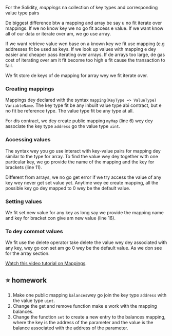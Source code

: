 For the Solidity, _mappings_ na collection of key types and corresponding value type pairs

De biggest difference btw a mapping and array be say u no fit iterate over mappings. If we no know key we no go fit access e value. If we want know all of our data or iterate over am, we go use array.

If we want retrieve value wen base on a known key we fit use mapping (e.g addresses fit be used as keys. If we look up values with mapping e dey easier and cheaper pass iterating over arrays. If de arrays too large, de gas cost of iterating over am it fit become too high e fit cause the transaction to fail.

We fit store de keys of de mapping for array wey we fit iterate over.

### Creating mappings

Mappings dey declared with the syntax `mapping(KeyType => ValueType) VariableName`.
The key type fit be any inbuilt value type abi contract, but e no fit be reference type. The value type fit be any type at all.

For dis contract, we dey create public mapping `myMap` (line 6) wey dey associate the key type `address` go the value type `uint`.

### Accessing values

The syntax wey you go use interact with key-value pairs for mapping dey similar to the type for array.
To find the value wey dey together with one particular key, we go provide the name of the mapping and the key for brackets (line 11).

Different from arrays, we no go get error if we try access the value of any key wey never get set value yet. Anytime wey ee create mapping, all the possible key go dey mapped to 0 wey be the default value.

### Setting values

We fit set new value for any key as long say we provide the mapping name and key for bracket con give am new value (line 16).

### To dey commot values

We fit use the delete operator take delete the value wey dey associated with any key, wey go con set am go 0 wey be the default value. As we don see for the array section.

<a href="https://www.youtube.com/watch?v=tO3vVMCOts8" target="_blank">Watch this video tutorial on Mappings</a>.

## ⭐️ homework

1. Make one public mapping `balances`wey go join the key type `address` with the value type `uint`.
2. Change the get and remove function make e work with the mapping balances.
3. Change the function `set` to create a new entry to the balances mapping, where the key is the address of the parameter and the value is the balance associated with the address of the parameter.
